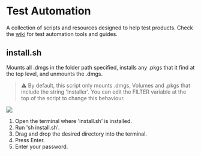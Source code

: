 # Test Automation
A collection of scripts and resources designed to help test products. Check the [wiki](https://github.com/jonathansandman/test-automation/wiki) for test automation tools and guides.

## install.sh

Mounts all .dmgs in the folder path specified, installs any .pkgs that it find at the top level, and unmounts the .dmgs.

> :warning: By default, this script only mounts .dmgs, Volumes and .pkgs that include the string 'Installer'. You can edit the FILTER variable at the top of the script to change this behaviour.

![](gifs/install.gif)

1. Open the terminal where 'install.sh' is installed.
1. Run 'sh install.sh'.
1. Drag and drop the desired directory into the terminal.
1. Press Enter.
1. Enter your password.
